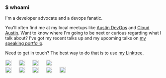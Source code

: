 ### $ whoami

I'm a developer advocate and a devops fanatic. 

You'll often find me at my local meetups like [Austin DevOps](https://github.com/Austin-Devops) and [Cloud Austin](https://www.meetup.com/CloudAustin/). Want to know where I'm going to be next or curious regarding what I talk about? I've got my recent talks up and my upcoming talks on [my speaking portfolio](https://speaking.nimbinatus.com).

Need to get in touch? The best way to do that is to use [my Linktree](https://linktr.ee/nimbinatus).

<div>
  <a href="https://linktr.ee/nimbinatus"><img src="https://img.shields.io/badge/Linktree-1de9b6?logo=linktree&logoColor=1de9b6&label=Find%20Me&color=black" height=20 alt="Laura's Linktree"/></a>&nbsp;&nbsp;&nbsp;&nbsp;&nbsp;
  <a href="https://nimbinatus.com"><img src="https://img.shields.io/badge/Read_more-222222?logo=githubpages&logoColor=white&label=Blog" height=20 alt="Laura's Blog"/></a>&nbsp;&nbsp;&nbsp;&nbsp;&nbsp;
  <a href="https://dev.to/nimbinatus"><img src="https://img.shields.io/badge/Dev.to-white?logo=dev.to&logoColor=white&label=Find%20me%20on%20Dev.To" height=20 alt="Laura's DEV Profile"/></a>&nbsp;&nbsp;&nbsp;&nbsp;&nbsp;
  <a href="https://speaking.nimbinatus.com"><img src="https://img.shields.io/badge/Notist-white?logo=notist&logoColor=white&label=Conferences" alt="Laura's Notist Profile" height=20/></a>
  <br/>
  <a href="https://bsky.app/profile/nimbinatus.bsky.social"><img src="https://img.shields.io/badge/Bluesky-white?style=social&logoColor=white&label=Follow%20me" height=20 alt="Laura's Bluesky"></a>&nbsp;&nbsp;&nbsp;&nbsp;&nbsp;
  <a href="https://hachyderm.io/nimbinatus"><img src="https://img.shields.io/mastodon/follow/109245877985611377?domain=https%3A%2F%2Fhachyderm.io&style=social" height=20 alt="Laura's Mastodon"></a>&nbsp;&nbsp;&nbsp;&nbsp;&nbsp;
  <a href="https://www.linkedin.com/in/lauraasantamaria"><img src="https://img.shields.io/badge/LinkedIn-0A66C2?style=social&logo=linkedin&logoColor=b0A66C2&label=Follow%20me" height=20 alt="Laura's LinkedIn"></a>&nbsp;&nbsp;&nbsp;&nbsp;&nbsp;
  <a href="https://www.threads.net/@nimbinatus"><img src="https://img.shields.io/badge/Threads-white?style=social&logo=threads&logoColor=black&label=Follow%20me" height=20 alt="Laura's Threads"></a>&nbsp;&nbsp;&nbsp;&nbsp;&nbsp;
  <a href="https://twitter.com/nimbinatus"><img src="https://img.shields.io/twitter/follow/nimbinatus" height=20 alt="Laura's Twitter"></a>&nbsp;&nbsp;&nbsp;&nbsp;&nbsp;
</div>

<!--
**nimbinatus/nimbinatus** is a ✨ _special_ ✨ repository because its `README.md` (this file) appears on your GitHub profile.

Here are some ideas to get you started:

- 🔭 I’m currently working on ...
- 🌱 I’m currently learning ...
- 👯 I’m looking to collaborate on ...
- 🤔 I’m looking for help with ...
- 💬 Ask me about ...
- 📫 How to reach me: ...
- 😄 Pronouns: ...
- ⚡ Fun fact: ...
-->
